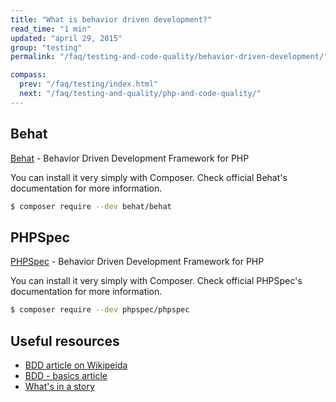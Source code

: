 ```yaml
---
title: "What is behavior driven development?"
read_time: "1 min"
updated: "april 29, 2015"
group: "testing"
permalink: "/faq/testing-and-code-quality/behavior-driven-development/"

compass:
  prev: "/faq/testing/index.html"
  next: "/faq/testing-and-quality/php-and-code-quality/"
---
```


## Behat

[Behat](http://docs.behat.org/en/v2.5/) - Behavior Driven Development Framework for PHP

You can install it very simply with Composer. Check official Behat's documentation for more information.

```bash
$ composer require --dev behat/behat
```

## PHPSpec

[PHPSpec](http://www.phpspec.net/) - Behavior Driven Development Framework for PHP

You can install it very simply with Composer. Check official PHPSpec's documentation for more information.

```bash
$ composer require --dev phpspec/phpspec
```

## Useful resources

* [BDD article on Wikipeida](http://en.wikipedia.org/wiki/Behavior-driven_development)
* [BDD - basics article](http://guide.agilealliance.org/guide/bdd.html)
* [What's in a story](http://dannorth.net/whats-in-a-story/)
